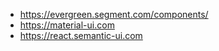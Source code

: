 - https://evergreen.segment.com/components/
- https://material-ui.com
- https://react.semantic-ui.com